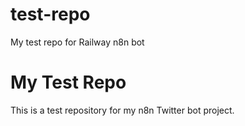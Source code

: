 # test-repo
My test repo for Railway n8n bot
# My Test Repo
This is a test repository for my n8n Twitter bot project.

